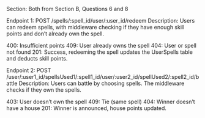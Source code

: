 Section: Both from Section B, Questions 6 and 8

Endpoint 1: POST /spells/:spell_id/user/:user_id/redeem
Description:
Users can redeem spells, with middleware checking if they have enough skill points and don’t already own the spell.

400: Insufficient points
409: User already owns the spell
404: User or spell not found
201: Success, redeeming the spell updates the UserSpells table and deducts skill points.


Endpoint 2: POST /user/:user1_id/spellsUsed1/:spell1_id/user/:user2_id/spellUsed2/:spell2_id/battle
Description:
Users can battle by choosing spells. The middleware checks if they own the spells.

403: User doesn’t own the spell
409: Tie (same spell)
404: Winner doesn’t have a house
201: Winner is announced, house points updated.
